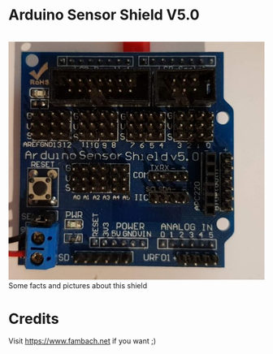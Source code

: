 # Arduino Sensor Shield V5.0
<br>
<img src="./img/20210203_073143.jpg">
<br>
Some facts and pictures about this shield

# Credits
Visit https://www.fambach.net if you want ;) 
